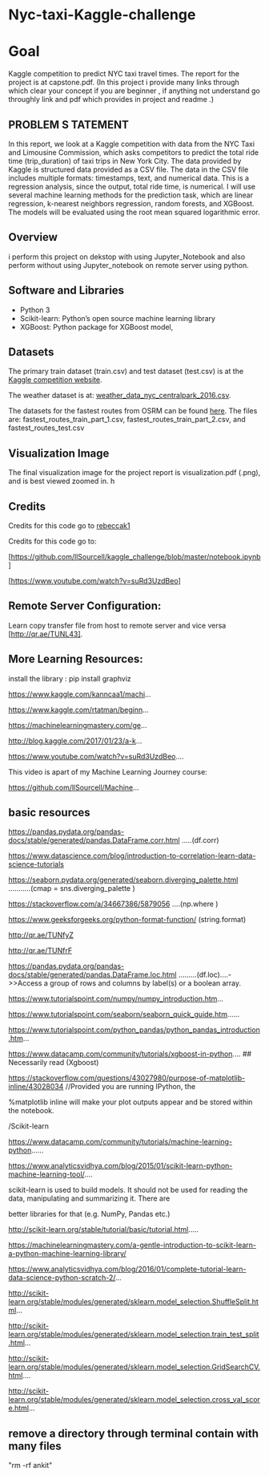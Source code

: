 # Nyc-taxi-Kaggle-challenge

# Goal

Kaggle competition to predict NYC taxi travel times. The report for the project is at capstone.pdf. (In this project i provide many links through which clear your concept if you are beginner , if anything not understand go throughly link and pdf which provides  in  project and readme .)

## PROBLEM S TATEMENT
In this report, we look at a Kaggle competition with data from the NYC Taxi and
Limousine Commission, which asks competitors to predict the total ride time
(trip_duration) of taxi trips in New York City. The data provided by Kaggle is structured
data provided as a CSV file. The data in the CSV file includes multiple formats: timestamps,
text, and numerical data. This is a regression analysis, since the output, total ride time, is
numerical. I will use  several machine learning methods for the prediction task, which are linear regression, k-nearest neighbors regression, random forests, and XGBoost. The models will be evaluated using the root mean squared logarithmic error.

## Overview

i perform this project on dekstop with using Jupyter_Notebook and also perform  without using Jupyter_notebook  on remote server using python.

## Software and Libraries
- Python 3
- Scikit-learn: Python’s open source machine learning library
- XGBoost: Python package for XGBoost model,

## Datasets
The primary train dataset (train.csv) and test dataset (test.csv) is at the <a href="https://www.kaggle.com/c/nyc-taxi-trip-duration/data">Kaggle competition website</a>.

The weather dataset is at: <a href="https://www.kaggle.com/mathijs/weather-data-in-new-york-city-2016">weather_data_nyc_centralpark_2016.csv</a>.

The datasets for the fastest routes from OSRM can be found <a href=https://www.kaggle.com/oscarleo/new-york-city-taxi-with-osrm>here</a>. The files are:  fastest_routes_train_part_1.csv, fastest_routes_train_part_2.csv, and fastest_routes_test.csv

## Visualization Image
The final visualization image for the project report is visualization.pdf (.png), and is best viewed zoomed in.
h

## Credits

Credits for this code go to [rebeccak1](https://github.com/rebeccak1/nyc-taxi) 

 Credits for this code go to:
 
[https://github.com/llSourcell/kaggle_challenge/blob/master/notebook.ipynb]
 
[https://www.youtube.com/watch?v=suRd3UzdBeo]

## Remote Server Configuration:
Learn copy  transfer file from host to remote server and vice versa [http://qr.ae/TUNL43].

## More Learning Resources:

install the library : pip install graphviz

https://www.kaggle.com/kanncaa1/machi... 

https://www.kaggle.com/rtatman/beginn... 

https://machinelearningmastery.com/ge...

http://blog.kaggle.com/2017/01/23/a-k... 

https://www.youtube.com/watch?v=suRd3UzdBeo....

This video is apart of my Machine Learning Journey course:

https://github.com/llSourcell/Machine...

## basic resources 

https://pandas.pydata.org/pandas-docs/stable/generated/pandas.DataFrame.corr.html .....(df.corr)

https://www.datascience.com/blog/introduction-to-correlation-learn-data-science-tutorials

https://seaborn.pydata.org/generated/seaborn.diverging_palette.html ...........(cmap = sns.diverging_palette )

https://stackoverflow.com/a/34667386/5879056 ....(np.where )

https://www.geeksforgeeks.org/python-format-function/ (string.format)

http://qr.ae/TUNfyZ

http://qr.ae/TUNfrF

https://pandas.pydata.org/pandas-docs/stable/generated/pandas.DataFrame.loc.html .........(df.loc)....->>Access a group of rows and columns by label(s) or a boolean array.

https://www.tutorialspoint.com/numpy/numpy_introduction.htm...

https://www.tutorialspoint.com/seaborn/seaborn_quick_guide.htm......

https://www.tutorialspoint.com/python_pandas/python_pandas_introduction.htm...

https://www.datacamp.com/community/tutorials/xgboost-in-python.... ## Necessarily read (Xgboost)

https://stackoverflow.com/questions/43027980/purpose-of-matplotlib-inline/43028034 //Provided you are running IPython, the

%matplotlib inline will make your plot outputs appear and be stored within the notebook.

/Scikit-learn

https://www.datacamp.com/community/tutorials/machine-learning-python......

https://www.analyticsvidhya.com/blog/2015/01/scikit-learn-python-machine-learning-tool/....

scikit-learn is used to build models. It should not be used for reading the data, manipulating and summarizing it. There are 

better libraries for that (e.g. NumPy, Pandas etc.)

http://scikit-learn.org/stable/tutorial/basic/tutorial.html.....

https://machinelearningmastery.com/a-gentle-introduction-to-scikit-learn-a-python-machine-learning-library/

https://www.analyticsvidhya.com/blog/2016/01/complete-tutorial-learn-data-science-python-scratch-2/...

http://scikit-learn.org/stable/modules/generated/sklearn.model_selection.ShuffleSplit.html...

http://scikit-learn.org/stable/modules/generated/sklearn.model_selection.train_test_split.html...

http://scikit-learn.org/stable/modules/generated/sklearn.model_selection.GridSearchCV.html....

http://scikit-learn.org/stable/modules/generated/sklearn.model_selection.cross_val_score.html...




## remove a directory through terminal contain with many files

"rm -rf ankit"
